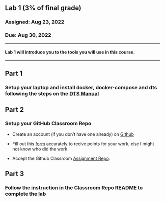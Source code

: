 ## Lab 1 (3% of final grade) 

### Assigned: Aug 23, 2022
### Due: Aug 30, 2022

--------

#### Lab 1 will introduce you to the tools you will use in this course.
________

## Part 1

### Setup your laptop and install docker, docker-compose and dts following the steps on the [DTS Manual](https://docs.duckietown.org/daffy/opmanual_duckiebot/out/laptop_setup.html)


## Part 2

### Setup your GitHub Classroom Repo

- Create an account (if you don’t have one already) on [Github](https://github.com)

- Fill out this [form](https://forms.gle/bahZBYN4N6vwoZJr7) accurately to recive points for your work, else I might not know who did the work.

- Accept the Github Classroom [Assignment Repo]().

## Part 3

### Follow the instruction in the Classroom Repo README to complete the lab
